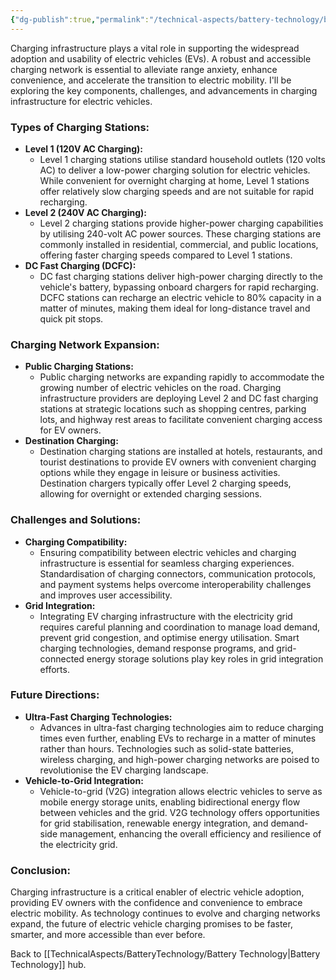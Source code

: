 ```yaml
---
{"dg-publish":true,"permalink":"/technical-aspects/battery-technology/battery-technology-branches/charging-infrastructure/"}
---
```


Charging infrastructure plays a vital role in supporting the widespread adoption and usability of electric vehicles (EVs). A robust and accessible charging network is essential to alleviate range anxiety, enhance convenience, and accelerate the transition to electric mobility. I'll be exploring the key components, challenges, and advancements in charging infrastructure for electric vehicles.

### Types of Charging Stations:

- **Level 1 (120V AC Charging):**
    - Level 1 charging stations utilise standard household outlets (120 volts AC) to deliver a low-power charging solution for electric vehicles. While convenient for overnight charging at home, Level 1 stations offer relatively slow charging speeds and are not suitable for rapid recharging.
- **Level 2 (240V AC Charging):**
    - Level 2 charging stations provide higher-power charging capabilities by utilising 240-volt AC power sources. These charging stations are commonly installed in residential, commercial, and public locations, offering faster charging speeds compared to Level 1 stations.
- **DC Fast Charging (DCFC):**
    - DC fast charging stations deliver high-power charging directly to the vehicle's battery, bypassing onboard chargers for rapid recharging. DCFC stations can recharge an electric vehicle to 80% capacity in a matter of minutes, making them ideal for long-distance travel and quick pit stops.

### Charging Network Expansion:

- **Public Charging Stations:**
    - Public charging networks are expanding rapidly to accommodate the growing number of electric vehicles on the road. Charging infrastructure providers are deploying Level 2 and DC fast charging stations at strategic locations such as shopping centres, parking lots, and highway rest areas to facilitate convenient charging access for EV owners.
- **Destination Charging:**
    - Destination charging stations are installed at hotels, restaurants, and tourist destinations to provide EV owners with convenient charging options while they engage in leisure or business activities. Destination chargers typically offer Level 2 charging speeds, allowing for overnight or extended charging sessions.

### Challenges and Solutions:

- **Charging Compatibility:**
    - Ensuring compatibility between electric vehicles and charging infrastructure is essential for seamless charging experiences. Standardisation of charging connectors, communication protocols, and payment systems helps overcome interoperability challenges and improves user accessibility.
- **Grid Integration:**
    - Integrating EV charging infrastructure with the electricity grid requires careful planning and coordination to manage load demand, prevent grid congestion, and optimise energy utilisation. Smart charging technologies, demand response programs, and grid-connected energy storage solutions play key roles in grid integration efforts.

### Future Directions:

- **Ultra-Fast Charging Technologies:**
    - Advances in ultra-fast charging technologies aim to reduce charging times even further, enabling EVs to recharge in a matter of minutes rather than hours. Technologies such as solid-state batteries, wireless charging, and high-power charging networks are poised to revolutionise the EV charging landscape.
- **Vehicle-to-Grid Integration:**
    - Vehicle-to-grid (V2G) integration allows electric vehicles to serve as mobile energy storage units, enabling bidirectional energy flow between vehicles and the grid. V2G technology offers opportunities for grid stabilisation, renewable energy integration, and demand-side management, enhancing the overall efficiency and resilience of the electricity grid.

### Conclusion:

Charging infrastructure is a critical enabler of electric vehicle adoption, providing EV owners with the confidence and convenience to embrace electric mobility. As technology continues to evolve and charging networks expand, the future of electric vehicle charging promises to be faster, smarter, and more accessible than ever before.

Back to [[TechnicalAspects/BatteryTechnology/Battery Technology\|Battery Technology]] hub. 
